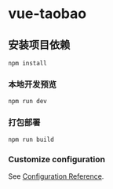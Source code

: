 # vue-taobao

## 安装项目依赖
```
npm install
```

### 本地开发预览
```
npm run dev
```

### 打包部署
```
npm run build
```

### Customize configuration
See [Configuration Reference](https://cli.vuejs.org/config/).
